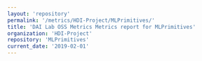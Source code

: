 ```yaml
---
layout: 'repository'
permalink: '/metrics/HDI-Project/MLPrimitives/'
title: 'DAI Lab OSS Metrics Metrics report for MLPrimitives'
organization: 'HDI-Project'
repository: 'MLPrimitives'
current_date: '2019-02-01'
---
```

